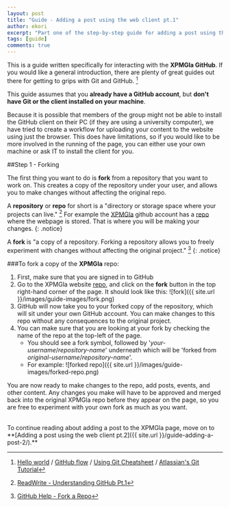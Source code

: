 ```yaml
---
layout: post
title: "Guide - Adding a post using the web client pt.1"
author: ekori
excerpt: "Part one of the step-by-step guide for adding a post using the web interface."
tags: [guide]
comments: true
---
```


This is a guide written specifically for interacting with the **XPMGla GitHub**. If you would like a general introduction, there are plenty of great guides out there for getting to grips with Git and GitHub. [^1]

This guide assumes that you **already have a GitHub account**, but **don't have Git or the client installed on your machine**.

Because it is possible that members of the group might not be able to install the GitHub client on their PC (if they are using a university computer), we have tried to create a workflow for uploading your content to the website using just the browser. This does have limitations, so if you would like to be more involved in the running of the page, you can either use your own machine or ask IT to install the client for you.


##Step 1 - Forking

The first thing you want to do is **fork** from a repository that you want to work on. This creates a copy of the repository under your user, and allows you to make changes without affecting the original repo.

A **repository** or **repo** for short is a "directory or storage space where your projects can live." [^2] For example the [XPMGla](https://github.com/xpmgla) github account has a [repo](https://github.com/xpmgla/xpmgla.github.io) where the webpage is stored. That is where you will be making your changes.
{: .notice}

A **fork** is "a copy of a repository. Forking a repository allows you to freely experiment with changes without affecting the original project." [^3]
{: .notice}

###To fork a copy of the **XPMGla** repo:

1. First, make sure that you are signed in to GitHub
2. Go to the XPMGla website [repo](https://github.com/xpmgla/xpmgla.github.io), and click on the **fork** button in the top right-hand corner of the page. It should look like this: ![fork]({{ site.url }}/images/guide-images/fork.png)
3. GitHub will now take you to your forked copy of the repository, which will sit under your own GitHub account. You can make changes to this repo without any consequences to the original project.
4. You can make sure that you are looking at your fork by checking the name of the repo at the top-left of the page.
	* You should see a fork symbol, followed by '*your-username*/*repository-name*' underneath which will be 'forked from *original-username*/*repository-name*'.
	* For example: ![forked repo]({{ site.url }}/images/guide-images/forked-repo.png)


You are now ready to make changes to the repo, add posts, events, and other content. Any changes you make will have to be approved and merged back into the original XPMGla repo before they appear on the page, so you are free to experiment with your own fork as much as you want.

<br />
To continue reading about adding a post to the XPMGla page, move on to **[Adding a post using the web client pt.2]({{ site.url }}/guide-adding-a-post-2/).**



[^1]:[Hello world](https://guides.github.com/activities/hello-world/) / [GitHub flow](https://guides.github.com/introduction/flow/) / [Using Git Cheatsheet](https://gist.github.com/hofmannsven/6814451) / [Atlassian's Git Tutorial](https://www.atlassian.com/git/tutorials)
[^2]: [ReadWrite - Understanding GitHub Pt.1](http://readwrite.com/2013/09/30/understanding-github-a-journey-for-beginners-part-1)
[^3]: [GitHub Help - Fork a Repo](https://help.github.com/articles/fork-a-repo/)
